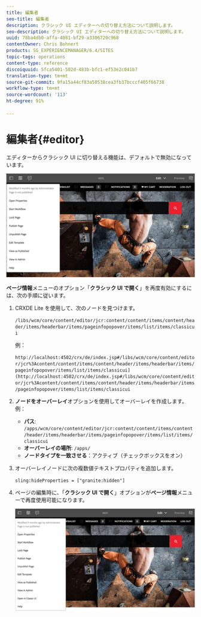 ```yaml
---
title: 編集者
seo-title: 編集者
description: クラシック UI エディターへの切り替え方法について説明します。
seo-description: クラシック UI エディターへの切り替え方法について説明します。
uuid: 78ba4db0-affa-4081-bf29-a3306720c968
contentOwner: Chris Bohnert
products: SG_EXPERIENCEMANAGER/6.4/SITES
topic-tags: operations
content-type: reference
discoiquuid: 5fca5401-502d-483b-bfc1-ef53e2c041b7
translation-type: tm+mt
source-git-commit: 9fa15a44cf83a50538cea3fb37bcccf405f66738
workflow-type: tm+mt
source-wordcount: '113'
ht-degree: 91%

---
```



# 編集者{#editor}

エディターからクラシック UI に切り替える機能は、デフォルトで無効になっています。

![chlimage_1-9](assets/chlimage_1-9.png)

**ページ情報**&#x200B;メニューのオプション「**クラシック UI で開く**」を再度有効にするには、次の手順に従います。

1. CRXDE Lite を使用して、次のノードを見つけます。

   `/libs/wcm/core/content/editor/jcr:content/content/items/content/header/items/headerbar/items/pageinfopopover/items/list/items/classicui`

   例：

   `http://localhost:4502/crx/de/index.jsp#/libs/wcm/core/content/editor/jcr%3Acontent/content/items/content/header/items/headerbar/items/pageinfopopover/items/list/items/classicui](http://localhost:4502/crx/de/index.jsp#/libs/wcm/core/content/editor/jcr%3Acontent/content/items/content/header/items/headerbar/items/pageinfopopover/items/list/items/classicui`

1. **ノードをオーバーレイ**&#x200B;オプションを使用してオーバーレイを作成します。例：

   * **パス**: `/apps/wcm/core/content/editor/jcr:content/content/items/content/header/items/headerbar/items/pageinfopopover/items/list/items/classicui`
   * **オーバーレイの場所**: `/apps/`
   * **ノードタイプを一致させる**：アクティブ（チェックボックスをオン）

1. オーバーレイノードに次の複数値テキストプロパティを追加します。

   `sling:hideProperties = ["granite:hidden"]`

1. ページの編集時に、「**クラシック UI で開く**」オプションが&#x200B;**ページ情報**&#x200B;メニューで再度使用可能になります。

   ![chlimage_1-10](assets/chlimage_1-10.png)


